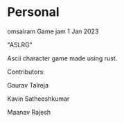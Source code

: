 # Personal

omsairam
Game jam 1 
Jan 2023

"ASLRG"

Ascii character game made using rust.

Contributors: 

Gaurav Talreja

Kavin Satheeshkumar

Maanav Rajesh
